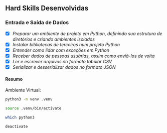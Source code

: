 ## Hard Skills Desenvolvidas

### Entrada e Saída de Dados

- [X] _Preparar um ambiente de projeto em Python, definindo sua estrutura de diretórios e criando ambientes isolados_
- [X] _Instalar bibliotecas de terceiros num projeto Python_
- [X] _Entender como lidar com exceções em Python_
- [X] _Receber dados de pessoas usuárias, assim como enviá-los de volta_
- [X] _Ler e escrever arquivos no formato tabular CSV_
- [X] _Serializar e desserializar dados no formato JSON_

#### Resumo

Ambiente Virtual:
````bash
python3 -m venv .venv

source .venv/bin/activate

which python3

deactivate
````
